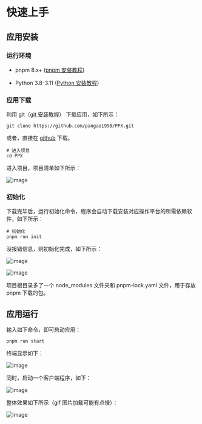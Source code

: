 # 快速上手

## 应用安装

### 运行环境

- pnpm 8.x+ ([pnpm 安装教程](https://pnpm.io/zh/installation))

- Python 3.8-3.11 ([Python 安装教程](https://blog.pangao.vip/Python环境搭建及模块安装))

### 应用下载

利用 git（[git 安装教程](https://blog.pangao.vip/Git安装教程/)） 下载应用，如下所示：

```shell
git clone https://github.com/pangao1990/PPX.git
```

或者，直接在 [github](https://github.com/pangao1990/PPX) 下载。

```shell
# 进入项目
cd PPX
```

进入项目，项目清单如下所示：

![image](https://pangao1990.gitee.io/pic/JavaScript和Python打造跨平台客户端应用——vue-pywebview-pyinstaller-1.png)

### 初始化

下载完毕后，运行初始化命令，程序会自动下载安装对应操作平台的所需依赖软件，如下所示：

```shell
# 初始化
pnpm run init
```

没报错信息，则初始化完成，如下所示：

![image](https://pangao1990.gitee.io/pic/JavaScript和Python打造跨平台客户端应用——vue-pywebview-pyinstaller-2.png)

![image](https://pangao1990.gitee.io/pic/JavaScript和Python打造跨平台客户端应用——vue-pywebview-pyinstaller-3.png)

项目根目录多了一个 node_modules 文件夹和 pnpm-lock.yaml 文件，用于存放 pnpm 下载的包。

## 应用运行

输入如下命令，即可启动应用：

```shell
pnpm run start
```

终端显示如下：

![image](https://pangao1990.gitee.io/pic/JavaScript和Python打造跨平台客户端应用——vue-pywebview-pyinstaller-4.png)

同时，启动一个客户端程序，如下：

![image](https://pangao1990.gitee.io/pic/JavaScript和Python打造跨平台客户端应用——vue-pywebview-pyinstaller-5.png)

整体效果如下所示（gif 图片加载可能有点慢）：

![image](https://pangao1990.gitee.io/pic/JavaScript和Python打造跨平台客户端应用——vue-pywebview-pyinstaller-6.gif)
